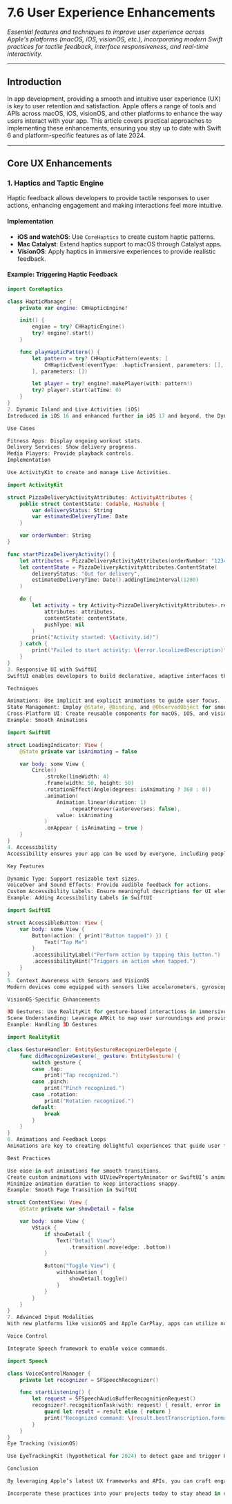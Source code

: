 # 7.6 User Experience Enhancements

_Essential features and techniques to improve user experience across Apple's platforms (macOS, iOS, visionOS, etc.), incorporating modern Swift practices for tactile feedback, interface responsiveness, and real-time interactivity._

---

## Introduction

In app development, providing a smooth and intuitive user experience (UX) is key to user retention and satisfaction. Apple offers a range of tools and APIs across macOS, iOS, visionOS, and other platforms to enhance the way users interact with your app. This article covers practical approaches to implementing these enhancements, ensuring you stay up to date with Swift 6 and platform-specific features as of late 2024.

---

## Core UX Enhancements

### 1. Haptics and Taptic Engine
Haptic feedback allows developers to provide tactile responses to user actions, enhancing engagement and making interactions feel more intuitive.

#### Implementation
- **iOS and watchOS**: Use `CoreHaptics` to create custom haptic patterns.
- **Mac Catalyst**: Extend haptics support to macOS through Catalyst apps.
- **VisionOS**: Apply haptics in immersive experiences to provide realistic feedback.

#### Example: Triggering Haptic Feedback
```swift
import CoreHaptics

class HapticManager {
    private var engine: CHHapticEngine?

    init() {
        engine = try? CHHapticEngine()
        try? engine?.start()
    }

    func playHapticPattern() {
        let pattern = try? CHHapticPattern(events: [
            CHHapticEvent(eventType: .hapticTransient, parameters: [], relativeTime: 0)
        ], parameters: [])

        let player = try? engine?.makePlayer(with: pattern!)
        try? player?.start(atTime: 0)
    }
}
2. Dynamic Island and Live Activities (iOS)
Introduced in iOS 16 and enhanced further in iOS 17 and beyond, the Dynamic Island and Live Activities provide users with live, glanceable updates.

Use Cases

Fitness Apps: Display ongoing workout stats.
Delivery Services: Show delivery progress.
Media Players: Provide playback controls.
Implementation

Use ActivityKit to create and manage Live Activities.

import ActivityKit

struct PizzaDeliveryActivityAttributes: ActivityAttributes {
    public struct ContentState: Codable, Hashable {
        var deliveryStatus: String
        var estimatedDeliveryTime: Date
    }

    var orderNumber: String
}

func startPizzaDeliveryActivity() {
    let attributes = PizzaDeliveryActivityAttributes(orderNumber: "12345")
    let contentState = PizzaDeliveryActivityAttributes.ContentState(
        deliveryStatus: "Out for delivery",
        estimatedDeliveryTime: Date().addingTimeInterval(1200)
    )

    do {
        let activity = try Activity<PizzaDeliveryActivityAttributes>.request(
            attributes: attributes,
            contentState: contentState,
            pushType: nil
        )
        print("Activity started: \(activity.id)")
    } catch {
        print("Failed to start activity: \(error.localizedDescription)")
    }
}
3. Responsive UI with SwiftUI
SwiftUI enables developers to build declarative, adaptive interfaces that feel natural and responsive across devices.

Techniques

Animations: Use implicit and explicit animations to guide user focus.
State Management: Employ @State, @Binding, and @ObservedObject for smooth interactivity.
Cross-Platform UI: Create reusable components for macOS, iOS, and visionOS.
Example: Smooth Animations

import SwiftUI

struct LoadingIndicator: View {
    @State private var isAnimating = false

    var body: some View {
        Circle()
            .stroke(lineWidth: 4)
            .frame(width: 50, height: 50)
            .rotationEffect(Angle(degrees: isAnimating ? 360 : 0))
            .animation(
                Animation.linear(duration: 1)
                    .repeatForever(autoreverses: false),
                value: isAnimating
            )
            .onAppear { isAnimating = true }
    }
}
4. Accessibility
Accessibility ensures your app can be used by everyone, including people with disabilities.

Key Features

Dynamic Type: Support resizable text sizes.
VoiceOver and Sound Effects: Provide audible feedback for actions.
Custom Accessibility Labels: Ensure meaningful descriptions for UI elements.
Example: Adding Accessibility Labels in SwiftUI

import SwiftUI

struct AccessibleButton: View {
    var body: some View {
        Button(action: { print("Button tapped") }) {
            Text("Tap Me")
        }
        .accessibilityLabel("Perform action by tapping this button.")
        .accessibilityHint("Triggers an action when tapped.")
    }
}
5. Context Awareness with Sensors and VisionOS
Modern devices come equipped with sensors like accelerometers, gyroscopes, and depth cameras, which enable context-aware experiences.

VisionOS-Specific Enhancements

3D Gestures: Use RealityKit for gesture-based interactions in immersive apps.
Scene Understanding: Leverage ARKit to map user surroundings and provide context-aware responses.
Example: Handling 3D Gestures

import RealityKit

class GestureHandler: EntityGestureRecognizerDelegate {
    func didRecognizeGesture(_ gesture: EntityGesture) {
        switch gesture {
        case .tap:
            print("Tap recognized.")
        case .pinch:
            print("Pinch recognized.")
        case .rotation:
            print("Rotation recognized.")
        default:
            break
        }
    }
}
6. Animations and Feedback Loops
Animations are key to creating delightful experiences that guide user focus and provide immediate feedback.

Best Practices

Use ease-in-out animations for smooth transitions.
Create custom animations with UIViewPropertyAnimator or SwiftUI’s animation APIs.
Minimize animation duration to keep interactions snappy.
Example: Smooth Page Transition in SwiftUI

struct ContentView: View {
    @State private var showDetail = false

    var body: some View {
        VStack {
            if showDetail {
                Text("Detail View")
                    .transition(.move(edge: .bottom))
            }

            Button("Toggle View") {
                withAnimation {
                    showDetail.toggle()
                }
            }
        }
    }
}
7. Advanced Input Modalities
With new platforms like visionOS and Apple CarPlay, apps can utilize novel input methods like gaze tracking and voice commands.

Voice Control

Integrate Speech framework to enable voice commands.

import Speech

class VoiceControlManager {
    private let recognizer = SFSpeechRecognizer()

    func startListening() {
        let request = SFSpeechAudioBufferRecognitionRequest()
        recognizer?.recognitionTask(with: request) { result, error in
            guard let result = result else { return }
            print("Recognized command: \(result.bestTranscription.formattedString)")
        }
    }
}
Eye Tracking (visionOS)

Use EyeTrackingKit (hypothetical for 2024) to detect gaze and trigger UI actions.

Conclusion

By leveraging Apple’s latest UX frameworks and APIs, you can craft engaging, intuitive, and responsive apps across macOS, iOS, visionOS, and beyond. Whether it’s integrating haptic feedback, dynamic updates, or immersive interfaces, focusing on these enhancements will elevate the user experience and set your app apart.

Incorporate these practices into your projects today to stay ahead in delivering exceptional user experiences across all Apple platforms.
